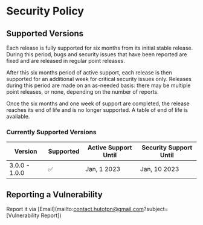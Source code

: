 # Security Policy

## Supported Versions

Each release is fully supported for six months from its initial stable release. During this period, bugs and security issues that have been reported are fixed and are released in regular point releases.

After this six months period of active support, each release is then supported for an additional week for critical security issues only. Releases during this period are made on an as-needed basis: there may be multiple point releases, or none, depending on the number of reports.

Once the six months and one week of support are completed, the release reaches its end of life and is no longer supported. A table of end of life is available.

### Currently Supported Versions

| Version       | Supported           | Active Support Until | Security Support Until |
| ------------- | ------------------- | -------------------- | ---------------------- |
| 3.0.0 - 1.0.0 | :white_check_mark:  | Jan, 1 2023          | Jan, 10 2023           |

## Reporting a Vulnerability

Report it via [Email](mailto:contact.hutotpn@gmail.com?subject=[Vulnerability Report])
